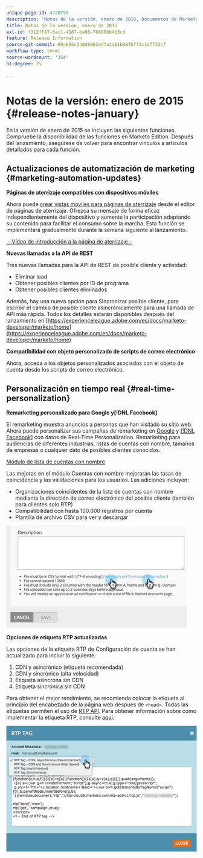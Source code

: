 ```yaml
---
unique-page-id: 4720758
description: 'Notas de la versión, enero de 2015, Documentos de Marketo: documentación del producto'
title: Notas de la versión, enero de 2015
exl-id: f312ff87-6ac1-4167-be98-76600bb4b3cd
feature: Release Information
source-git-commit: 09a656c3a0d0002edfa1a61b987bff4c1dff33cf
workflow-type: tm+mt
source-wordcount: '354'
ht-degree: 2%

---
```


# Notas de la versión: enero de 2015 {#release-notes-january}

En la versión de enero de 2015 se incluyen las siguientes funciones. Compruebe la disponibilidad de las funciones en Marketo Edition. Después del lanzamiento, asegúrese de volver para encontrar vínculos a artículos detallados para cada función.

## Actualizaciones de automatización de marketing {#marketing-automation-updates}

**Páginas de aterrizaje compatibles con dispositivos móviles**

Ahora puede [crear vistas móviles para páginas de aterrizaje](/help/marketo/product-docs/demand-generation/landing-pages/free-form-landing-pages/add-a-mobile-view-for-your-free-form-landing-page.md) desde el editor de páginas de aterrizaje. Ofrezca su mensaje de forma eficaz independientemente del dispositivo y aumente la participación adaptando su contenido para facilitar el consumo sobre la marcha. Esta función se implementará gradualmente durante la semana siguiente al lanzamiento.

[&#x200B; - Vídeo de introducción a la página de aterrizaje -](https://youtu.be/aPQHlG2X6c0)

**Nuevas llamadas a la API de REST**

Tres nuevas llamadas para la API de REST de posible cliente y actividad:

* Eliminar lead
* Obtener posibles clientes por ID de programa
* Obtener posibles clientes eliminados

Además, hay una nueva opción para Sincronizar posible cliente, para escribir el cambio de posible cliente asincrónicamente para una llamada de API más rápida. Todos los detalles estarán disponibles después del lanzamiento en [https://experienceleague.adobe.com/es/docs/marketo-developer/marketo/home](https://experienceleague.adobe.com/es/docs/marketo-developer/marketo/home)

**Compatibilidad con objeto personalizado de scripts de correo electrónico**

Ahora, acceda a los objetos personalizados asociados con el objeto de cuenta desde los scripts de correo electrónico.

## Personalización en tiempo real {#real-time-personalization}

**Remarketing personalizado para Google y[!DNL Facebook]**

El remarketing muestra anuncios a personas que han visitado su sitio web. Ahora puede personalizar sus campañas de remarketing en [Google](/help/marketo/product-docs/web-personalization/website-retargeting/personalized-remarketing-in-google.md) y [[!DNL Facebook]](/help/marketo/product-docs/web-personalization/website-retargeting/personalized-remarketing-in-facebook.md) con datos de Real-Time Personalization. Remarketing para audiencias de diferentes industrias, listas de cuentas con nombre, tamaños de empresas o cualquier dato de posibles clientes conocidos.

[Módulo de lista de cuentas con nombre](/help/marketo/product-docs/web-personalization/account-based-web-marketing/create-a-new-account-list.md)

Las mejoras en el módulo Cuentas con nombre mejorarán las tasas de coincidencia y las validaciones para los usuarios. Las adiciones incluyen:

* Organizaciones coincidentes de la lista de cuentas con nombre mediante la dirección de correo electrónico del posible cliente (también para clientes solo RTP)
* Compatibilidad con hasta 100.000 registros por cuenta
* Plantilla de archivo CSV para ver y descargar

![](assets/image2015-1-14-11-3a12-3a16.png)

**Opciones de etiqueta RTP actualizadas**

Las opciones de la etiqueta RTP de Configuración de cuenta se han actualizado para incluir lo siguiente:

1. CDN y asincrónico (etiqueta recomendada)
1. CDN y sincrónico (alta velocidad)
1. Etiqueta asíncrona sin CDN
1. Etiqueta sincrónica sin CDN

Para obtener el mejor rendimiento, se recomienda colocar la etiqueta al principio del encabezado de la página web después de `<head>`. Todas las etiquetas permiten el uso de [RTP API](https://experienceleague.adobe.com/es/docs/marketo-developer/marketo/javascriptapi/rich-media-recommendation). Para obtener información sobre cómo implementar la etiqueta RTP, consulte [aquí](/help/marketo/product-docs/web-personalization/rtp-tag-implementation/deploy-the-rtp-javascript.md).

![](assets/image2015-1-15-13-3a30-3a45.png)
